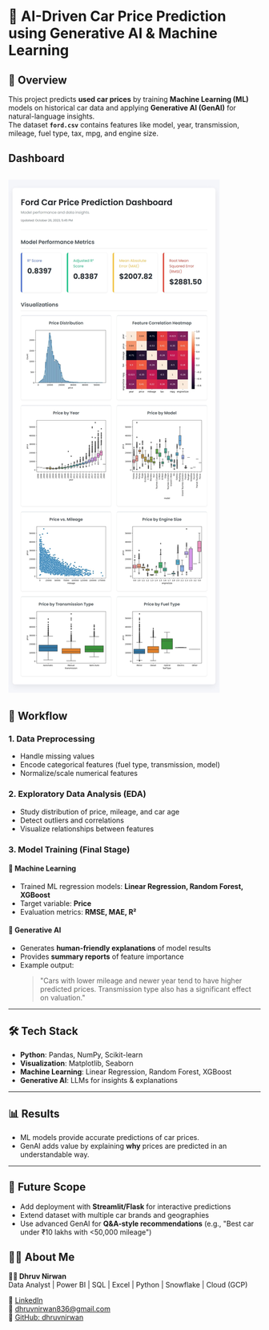 # 🚗 AI-Driven Car Price Prediction using Generative AI & Machine Learning  

## 📌 Overview  
This project predicts **used car prices** by training **Machine Learning (ML)** models on historical car data and applying **Generative AI (GenAI)** for natural-language insights.  
The dataset **`ford.csv`** contains features like model, year, transmission, mileage, fuel type, tax, mpg, and engine size.  

## Dashboard
![Dashboard](https://github.com/dhruvnirwan/AI-Powered-Car-Price-Estimator-Generative-AI-Meets-Machine-Learning/blob/main/Dashboard/images/Screenshot_21-9-2025_182149_192.168.1.23.jpeg?raw=true)
---

## 🔄 Workflow  

### 1. Data Preprocessing  
- Handle missing values  
- Encode categorical features (fuel type, transmission, model)  
- Normalize/scale numerical features  

### 2. Exploratory Data Analysis (EDA)  
- Study distribution of price, mileage, and car age  
- Detect outliers and correlations  
- Visualize relationships between features  

### 3. Model Training (Final Stage)  

#### 🧠 Machine Learning  
- Trained ML regression models: **Linear Regression, Random Forest, XGBoost**  
- Target variable: **Price**  
- Evaluation metrics: **RMSE, MAE, R²**  

#### 🤖 Generative AI  
- Generates **human-friendly explanations** of model results  
- Provides **summary reports** of feature importance  
- Example output:  
  > "Cars with lower mileage and newer year tend to have higher predicted prices. Transmission type also has a significant effect on valuation."  

---

## 🛠️ Tech Stack  
- **Python**: Pandas, NumPy, Scikit-learn  
- **Visualization**: Matplotlib, Seaborn  
- **Machine Learning**: Linear Regression, Random Forest, XGBoost  
- **Generative AI**: LLMs for insights & explanations  

---

## 📊 Results  
- ML models provide accurate predictions of car prices.  
- GenAI adds value by explaining **why** prices are predicted in an understandable way.  

---

## 🚀 Future Scope  
- Add deployment with **Streamlit/Flask** for interactive predictions  
- Extend dataset with multiple car brands and geographies  
- Use advanced GenAI for **Q&A-style recommendations** (e.g., "Best car under ₹10 lakhs with <50,000 mileage")  


## 🙋‍♂️ About Me

**👨‍💼 Dhruv Nirwan**  
Data Analyst | Power BI | SQL | Excel | Python | Snowflake | Cloud (GCP)  

🔗 [LinkedIn](https://www.linkedin.com/in/dhruv-nirwan)  
📧 dhruvnirwan836@gmail.com  
📂 [GitHub: dhruvnirwan](https://github.com/dhruvnirwan)
